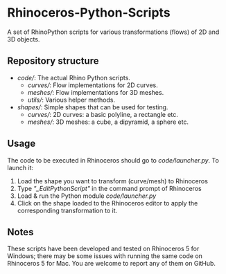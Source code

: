 # Rhinoceros-Python-Scripts
A set of RhinoPython scripts for various transformations (flows) of 2D and 3D objects.


## Repository structure
  - *code/*: The actual Rhino Python scripts.
    - *curves/*: Flow implementations for 2D curves.
    - *meshes/*: Flow implementations for 3D meshes.
    - *utils/*: Various helper methods.
  - *shapes/*: Simple shapes that can be used for testing.
    - *curves/*: 2D curves: a basic polyline, a rectangle etc.
    - *meshes/*: 3D meshes: a cube, a dipyramid, a sphere etc.


## Usage
The code to be executed in Rhinoceros should go to *code/launcher.py*.
To launch it:
  1. Load the shape you want to transform (curve/mesh) to Rhinoceros
  2. Type *"_EditPythonScript"* in the command prompt of Rhinoceros
  3. Load & run the Python module *code/launcher.py*
  4. Click on the shape loaded to the Rhinoceros editor
     to apply the corresponding transformation to it.

## Notes
These scripts have been developed and tested on Rhinoceros 5 for Windows;
there may be some issues with running the same code on Rhinoceros 5 for Mac.
You are welcome to report any of them on GitHub.
